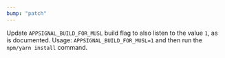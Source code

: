 ```yaml
---
bump: "patch"
---
```


Update `APPSIGNAL_BUILD_FOR_MUSL` build flag to also listen to the value `1`,
as is documented. Usage: `APPSIGNAL_BUILD_FOR_MUSL=1` and then run the
`npm/yarn install` command.
